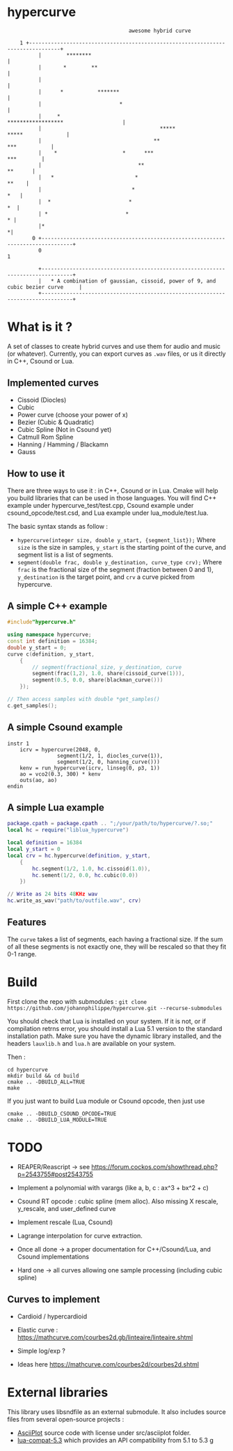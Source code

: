 
# hypercurve


```
                                       awesome hybrid curve

	1 +--------------------------------------------------------------------------------+
          |        ********                                                                |
          |       *        **                                                              |
          |                                                                                |
          |      *           *******                                                       |
          |                         *                                                      |
          |     *                                     ******************                   |
          |                                      *****                  *****              |
          |                                    **                            ***           |
          |    *                     *      ***                                 ***        |
          |                               **                                       **      |
          |   *                          *                                           **    |
          |                             *                                              *   |
          |  *                         *                                                *  |
          | *                         *                                                  * |
          |*                                                                              *|
        0 +--------------------------------------------------------------------------------+
          0                                                                                 1

          +--------------------------------------------------------------------------------+
          |   * A combination of gaussian, cissoid, power of 9, and cubic bezier curve     |
          +--------------------------------------------------------------------------------+

```




# What is it ? 


A set of classes to create hybrid curves and use them for audio and music (or whatever). 
Currently, you can export curves as `.wav` files, or us it directly in C++, Csound or Lua.

## Implemented curves 


- Cissoid (Diocles) 
- Cubic 
- Power curve (choose your power of x)
- Bezier (Cubic & Quadratic)
- Cubic Spline (Not in Csound yet)
- Catmull Rom Spline
- Hanning / Hamming / Blackamn
- Gauss 

## How to use it 


There are three ways to use it : in C++, Csound or in Lua. Cmake will help you build libraries that can be used in those languages. You will find C++ example under hypercurve_test/test.cpp, Csound example under csound_opcode/test.csd, and Lua example under lua_module/test.lua. 

The basic syntax stands as follow : 
* `hypercurve(integer size, double y_start, {segment_list});`
Where `size` is the size in samples, `y_start` is the starting point of the curve, and segment list is a list of segments. 
*  `segment(double frac, double y_destination, curve_type crv);`
Where `frac` is the fractional size of the segment (fraction between 0 and 1), `y_destination` is the target point, and `crv`  a curve picked from hypercurve.


## A simple C++ example 

```c++
#include"hypercurve.h"

using namespace hypercurve;
const int definition = 16384;
double y_start = 0;
curve c(definition, y_start, 
	{
		// segment(fractional_size, y_destination, curve
		segment(frac(1,2), 1.0, share(cissoid_curve(1))),
		segment(0.5, 0.0, share(blackman_curve()))
	}); 

// Then access samples with double *get_samples() 
c.get_samples();
```

## A simple Csound example

```csound
instr 1
	icrv = hypercurve(2048, 0, 
				segment(1/2, 1, diocles_curve(1)),
				segment(1/2, 0, hanning_curve()))
	kenv = run_hypercurve(icrv, linseg(0, p3, 1))
	ao = vco2(0.3, 300) * kenv
	outs(ao, ao)
endin

```

## A simple Lua example

```lua
package.cpath = package.cpath .. ";/your/path/to/hypercurve/?.so;"
local hc = require("liblua_hypercurve")

local definition = 16384
local y_start = 0
local crv = hc.hypercurve(definition, y_start, 
	{
		hc.segment(1/2, 1.0, hc.cissoid(1.0)),
		hc.sement(1/2, 0.0, hc.cubic(0.0))
	})

// Write as 24 bits 48KHz wav
hc.write_as_wav("path/to/outfile.wav", crv)
```

## Features 

The  `curve`  takes a list of segments, each having a fractional size. If the sum of all these segments is not exactly one, they will be rescaled so that they fit 0-1 range. 




# Build


First clone the repo with submodules : 
``` git clone https://github.com/johannphilippe/hypercurve.git --recurse-submodules ```

You should check that Lua is installed on your system. If it is not, or if compilation retrns error, you should install a Lua 5.1 version to the standard installation path. Make sure you have the dynamic library installed, and the headers `lauxlib.h` and `lua.h` are available on your system.

Then : 
```
cd hypercurve
mkdir build && cd build
cmake .. -DBUILD_ALL=TRUE
make
```

If you just want to build Lua module or Csound opcode, then just use 

```
cmake .. -DBUILD_CSOUND_OPCODE=TRUE
cmake .. -DBUILD_LUA_MODULE=TRUE
```


# TODO

* REAPER/Reascript -> see https://forum.cockos.com/showthread.php?p=2543755#post2543755

* Implement a polynomial with varargs (like a, b, c  : ax^3 + bx^2 + c)

* Csound RT opcode : cubic spline (mem alloc). Also missing X rescale, y_rescale, and user_defined curve
* Implement rescale (Lua, Csound)

* Lagrange interpolation for curve extraction.

* Once all done -> a proper documentation for C++/Csound/Lua, and Csound implementations

* Hard one -> all curves allowing one sample processing (including cubic spline)

## Curves to implement

* Cardioid / hypercardioid
* Elastic curve : https://mathcurve.com/courbes2d.gb/linteaire/linteaire.shtml
* Simple log/exp ?

* Ideas here https://mathcurve.com/courbes2d/courbes2d.shtml

# External libraries

This library uses libsndfile as an external submodule.
It also includes source files from several open-source projects : 
*  [AsciiPlot](https://github.com/joehood/asciiplotter) source code with license under src/asciiplot folder.
* [lua-compat-5.3](https://github.com/keplerproject/lua-compat-5.3) which provides an API compatibility from 5.1 to 5.3
g
